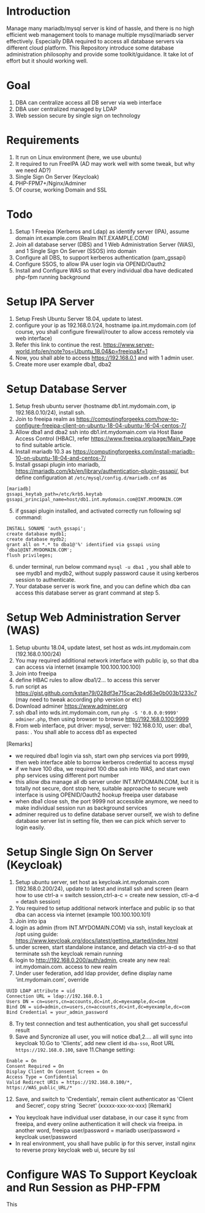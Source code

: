 Introduction
============
Manage many mariadb/mysql server is kind of hassle, and there is no high efficient web management tools to manage multiple mysql/mariadb server effectively. Especially DBA required to access all database servers via different cloud platform. This Repository introduce some database administration philosophy and provide some toolkit/guidance. It take lot of effort but it should working well.

Goal
====
1. DBA can centralize access all DB server via web interface
2. DBA user centralized managed by LDAP
3. Web session secure by single sign on technology


Requirements
============
1. It run on Linux environment (here, we use ubuntu)
2. It required to run FreeIPA (AD may work well with some tweak, but why we need AD?)
3. Single Sign On Server (Keycloak)
4. PHP-FPM7+/Nginx/Adminer
5. Of course, working Domain and SSL

Todo
========
1. Setup 1 Freeipa (Kerberos and Ldap) as identify server (IPA), assume domain int.example.com (Realm INT.EXAMPLE.COM)
2. Join all database server (DBS) and 1 Web Administration Server (WAS), and 1 Single Sign On Server (SSOS) into domain
3. Configure all DBS, to support kerberos authentication (pam_gssapi)
4. Configure SSOS, to allow IPA user login via OPENID/Oauth2
5. Install and Configure WAS so that every individual dba have dedicated php-fpm running background

Setup IPA Server
================
1. Setup Fresh Ubuntu Server 18.04, update to latest.
2. configure your ip as 192.168.0.1/24, hostname ipa.int.mydomain.com (of course, you shall configure firewall/router to allow access remotely via web interface)
3. Refer this link to continue the rest. https://www.server-world.info/en/note?os=Ubuntu_18.04&p=freeipa&f=1
4. Now, you shall able to access https://192.168.0.1 and with 1 admin user.
5. Create more user example dba1, dba2

Setup Database Server
=====================
1. Setup fresh ubuntu server (hostname db1.int.mydomain.com, ip 192.168.0.10/24), install ssh.
2. Join to freeipa realm as https://computingforgeeks.com/how-to-configure-freeipa-client-on-ubuntu-18-04-ubuntu-16-04-centos-7/
3. Allow dba1 and dba2 ssh into db1.int.mydomain.com via Host Base Access Control (HBAC), refer https://www.freeipa.org/page/Main_Page to find suitable article.
3. Install mariadb 10.3 as https://computingforgeeks.com/install-mariadb-10-on-ubuntu-18-04-and-centos-7/
4. Install gssapi plugin into mariadb, https://mariadb.com/kb/en/library/authentication-plugin-gssapi/, but define configuration at `/etc/mysql/config.d/mariadb.cnf` as 
```
[mariadb]
gssapi_keytab_path=/etc/krb5.keytab
gssapi_principal_name=host/db1.int.mydomain.com@INT.MYDOMAIN.COM
```
5. if gssapi plugin installed, and activated correctly run following sql command:
```
INSTALL SONAME 'auth_gssapi';
create database mydb1;
create database mydb2;
grant all on *.* to dba1@'%' identified via gssapi using 'dba1@INT.MYDOMAIN.COM';
flush privileges;
```
6. under terminal, run below command `mysql -u dba1 `, you shall able to see mydb1 and mydb2, without supply password cause it using kerberos session to authenticate.
7. Your database server is work fine, and you can define which dba can access this database server as grant command at step 5.


Setup Web Administration Server (WAS)
=====================================
1. Setup ubuntu 18.04, update latest, set host as wds.int.mydomain.com (192.168.0.100/24)
2. You may required additional network interface with public ip, so that dba can access via internet (example 100.100.100.100)
3. Join into freeipa
4. define HBAC rules to allow dba1/2... to access this server
5. run script as https://gist.github.com/kstan79/028df3e715cac2b4d63e0b003b1233c7 (may need to tweak according php version or etc)
6. Download adminer https://www.adminer.org
7. ssh dba1 into wds.int.mydomain.com, run `php -S '0.0.0.0:9999' adminer.php`, then using browser to browse http://192.168.0.100:9999
8. From web interface, put driver: mysql, server: 192.168.0.10, user: dba1, pass: <any u wish>. You shall able to access db1 as expected

[Remarks]
* we required dba1 login via ssh, start own php services via port 9999, then web interface able to borrow kerberos credential to access mysql
* if we have 100 dba, we required 100 dba ssh into WAS, and start own php services using different port number
* this allow dba manage all db server under INT.MYDOMAIN.COM, but it is totally not secure, dont stop here, suitable approache to secure web interface is using OPENID/Oauth2 hookup freeipa user database
* when dba1 close ssh, the port 9999 not accessible anymore, we need to make individual session run as background services
* adminer required us to define database server ourself, we wish to define database server list in setting file, then we can pick which server to login easily.



Setup Single Sign On Server (Keycloak)
==================================
1. Setup ubuntu server, set host as keycloak.int.mydomain.com (192.168.0.200/24), update to latest and install ssh and screen (learn how to use ctrl-a = switch session,ctrl-a-c = create new session, ctl-a-d = detash session)
2. You required to setup additional network interface and public ip so that dba can access via internet (example 100.100.100.101)
3. Join into ipa
4. login as admin (from INT.MYDOMAIN.COM) via ssh, install keycloak at /opt using guide: https://www.keycloak.org/docs/latest/getting_started/index.html
5. under screen, start standalone instance, and detach via ctrl-a-d so that terminate ssh the keycloak remain running
6. login to http://192.168.0.200/auth/admin, create any new real: int.mydomain.com. access to new realm
7. Under user federation, add ldap provider, define display name 'int.mydomain.com', override 
```
UUID LDAP attribute = uid
Connection URL = ldap://192.168.0.1 
Users DN = cn=users,cn=accounts,dc=int,dc=myexample,dc=com
Bind DN = uid=admin,cn=users,cn=accounts,dc=int,dc=myexample,dc=com
Bind Credential = your_admin_password
```
8. Try test connection and test authentication, you shall get successful result
9. Save and Syncronize all user, you will notice dba1,2.... all will sync into keycloak
10.Go to 'Clients', add new client id `dba-sso`, Root URL  `https://192.168.0.100`, save
11.Change setting:
```
Enable = On
Consent Required = On
Display Client On Consent Screen = On
Access Type = Confidential
Valid Redirect URIs = https://192.168.0.100/*, https://WAS_public_URL/*
```
12. Save, and switch to 'Credentials', remain client authenticator as 'Client and Secret', copy string `Secret' (xxxxx-xxx-xx-xxx)
[Remark]
* You keycloak have individual user database, in our case it sync from freeipa, and every online authentication it will check via freeipa. in another word, freeipa user/password = mariadb user/password = keycloak user/password
* In real environment, you shall have public ip for this server, install nginx to reverse proxy keycloak web ui, secure by ssl

Configure WAS To Support Keycloak and Run Session as PHP-FPM
==================================
This 
